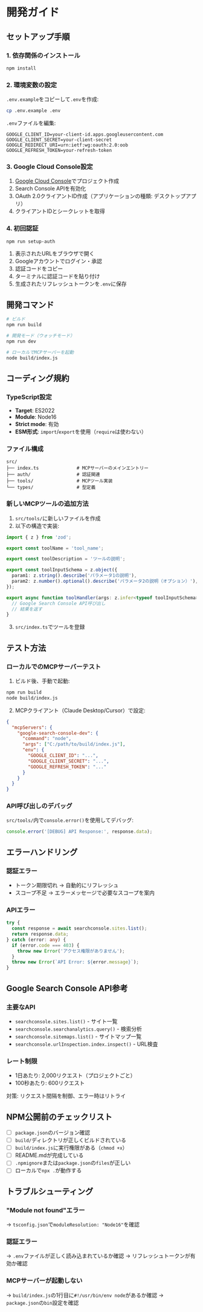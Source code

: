 # 開発ガイド

## セットアップ手順

### 1. 依存関係のインストール

```bash
npm install
```

### 2. 環境変数の設定

`.env.example`をコピーして`.env`を作成:

```bash
cp .env.example .env
```

`.env`ファイルを編集:

```env
GOOGLE_CLIENT_ID=your-client-id.apps.googleusercontent.com
GOOGLE_CLIENT_SECRET=your-client-secret
GOOGLE_REDIRECT_URI=urn:ietf:wg:oauth:2.0:oob
GOOGLE_REFRESH_TOKEN=your-refresh-token
```

### 3. Google Cloud Console設定

1. [Google Cloud Console](https://console.cloud.google.com/)でプロジェクト作成
2. Search Console APIを有効化
3. OAuth 2.0クライアントID作成（アプリケーションの種類: デスクトップアプリ）
4. クライアントIDとシークレットを取得

### 4. 初回認証

```bash
npm run setup-auth
```

1. 表示されたURLをブラウザで開く
2. Googleアカウントでログイン・承認
3. 認証コードをコピー
4. ターミナルに認証コードを貼り付け
5. 生成されたリフレッシュトークンを`.env`に保存

## 開発コマンド

```bash
# ビルド
npm run build

# 開発モード（ウォッチモード）
npm run dev

# ローカルでMCPサーバーを起動
node build/index.js
```

## コーディング規約

### TypeScript設定

- **Target**: ES2022
- **Module**: Node16
- **Strict mode**: 有効
- **ESM形式**: `import`/`export`を使用（`require`は使わない）

### ファイル構成

```
src/
├── index.ts              # MCPサーバーのメインエントリー
├── auth/                 # 認証関連
├── tools/                # MCPツール実装
└── types/                # 型定義
```

### 新しいMCPツールの追加方法

1. `src/tools/`に新しいファイルを作成
2. 以下の構造で実装:

```typescript
import { z } from 'zod';

export const toolName = 'tool_name';

export const toolDescription = 'ツールの説明';

export const toolInputSchema = z.object({
  param1: z.string().describe('パラメータ1の説明'),
  param2: z.number().optional().describe('パラメータ2の説明（オプション）'),
});

export async function toolHandler(args: z.infer<typeof toolInputSchema>, authClient: any) {
  // Google Search Console API呼び出し
  // 結果を返す
}
```

3. `src/index.ts`でツールを登録

## テスト方法

### ローカルでのMCPサーバーテスト

1. ビルド後、手動で起動:

```bash
npm run build
node build/index.js
```

2. MCPクライアント（Claude Desktop/Cursor）で設定:

```json
{
  "mcpServers": {
    "google-search-console-dev": {
      "command": "node",
      "args": ["C:/path/to/build/index.js"],
      "env": {
        "GOOGLE_CLIENT_ID": "...",
        "GOOGLE_CLIENT_SECRET": "...",
        "GOOGLE_REFRESH_TOKEN": "..."
      }
    }
  }
}
```

### API呼び出しのデバッグ

`src/tools/`内で`console.error()`を使用してデバッグ:

```typescript
console.error('[DEBUG] API Response:', response.data);
```

## エラーハンドリング

### 認証エラー

- トークン期限切れ → 自動的にリフレッシュ
- スコープ不足 → エラーメッセージで必要なスコープを案内

### APIエラー

```typescript
try {
  const response = await searchconsole.sites.list();
  return response.data;
} catch (error: any) {
  if (error.code === 403) {
    throw new Error('アクセス権限がありません');
  }
  throw new Error(`API Error: ${error.message}`);
}
```

## Google Search Console API参考

### 主要なAPI

- `searchconsole.sites.list()` - サイト一覧
- `searchconsole.searchanalytics.query()` - 検索分析
- `searchconsole.sitemaps.list()` - サイトマップ一覧
- `searchconsole.urlInspection.index.inspect()` - URL検査

### レート制限

- 1日あたり: 2,000リクエスト（プロジェクトごと）
- 100秒あたり: 600リクエスト

対策: リクエスト間隔を制御、エラー時はリトライ

## NPM公開前のチェックリスト

- [ ] `package.json`のバージョン確認
- [ ] `build/`ディレクトリが正しくビルドされている
- [ ] `build/index.js`に実行権限がある（`chmod +x`）
- [ ] README.mdが完成している
- [ ] `.npmignore`または`package.json`の`files`が正しい
- [ ] ローカルで`npx .`が動作する

## トラブルシューティング

### "Module not found"エラー

→ `tsconfig.json`で`moduleResolution: "Node16"`を確認

### 認証エラー

→ `.env`ファイルが正しく読み込まれているか確認
→ リフレッシュトークンが有効か確認

### MCPサーバーが起動しない

→ `build/index.js`の1行目に`#!/usr/bin/env node`があるか確認
→ `package.json`の`bin`設定を確認
